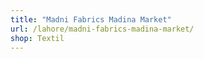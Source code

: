 ```yaml
---
title: "Madni Fabrics Madina Market"
url: /lahore/madni-fabrics-madina-market/
shop: Textil
---
```

